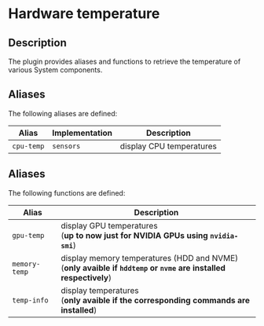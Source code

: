 # Hardware temperature

## Description

The plugin provides aliases and functions to retrieve the temperature of various System components.

## Aliases

The following aliases are defined:

| Alias      | Implementation | Description              |
| ---------- | -------------- | ------------------------ |
| `cpu-temp` | `sensors`      | display CPU temperatures |


## Aliases

The following functions are defined:

| Alias         | Description                                                                                                           |
| ------------- | --------------------------------------------------------------------------------------------------------------------- |
| `gpu-temp`    | display GPU temperatures <br />(**up to now just for NVIDIA GPUs using `nvidia-smi`**)                                |
| `memory-temp` | display memory temperatures (HDD and NVME) <br />(**only avaible if `hddtemp` or `nvme` are installed respectively**) |
| `temp-info`   | display temperatures <br />(**only avaible if the corresponding commands are installed**)                             |

